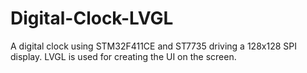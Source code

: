 # Digital-Clock-LVGL
A digital clock using STM32F411CE and ST7735  driving a 128x128 SPI display. LVGL is used for creating the UI on the screen.
